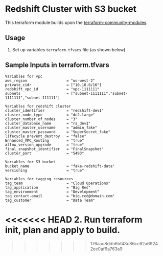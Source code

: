 # Redshift Cluster with S3 bucket

This terraform module builds upon the [terraform-community-modules](https://github.com/terraform-community-modules/tf_aws_redshift)

## Usage
1. Set up variables  `terraform.tfvars` file (as shown below)

## **Sample Inputs in terraform.tfvars**
```
Variables for vpc
aws_region                  = "us-west-2"
private_cidr                = ["10.10.0/16"]
redshift_vpc_id             = "vpc-1111111"
subnets                     = ["subnet-1111111","subnet-1111111","subnet-111111"]

Variables for redshift cluster
cluster_identifier          = "redshift-dev1"
cluster_node_type           = "dc2.large"
cluster_number_of_nodes     = "3"
cluster_database_name       = "rs_dev1"
cluster_master_username     = "admin_fake"
cluster_master_password     = "SuperSecret_fake"
lifecycle_prevent_destroy   = "false"
Enhanced_VPC_Routing      	= "true"
allow_version_upgrade       = "true"
final_snapshot_identifier   = "FinalSnapshot"
cluster_port                = "5493"

Variables for S3 bucket
bucket_name                 = "fake-redshift-data"
versioning                  = "true"

Variables for tagging resources
tag_team                    = "Cloud Operations"
tag_application             = "Big Red"
tag_environment             = "Development"
tag_contact-email           = "big.red@domain.com"
tag_customer                = "Data Team"
```

<<<<<<< HEAD
2. Run terraform init, plan and apply to build.
=======
>>>>>>> 176aac8ddb6bf43c86cc62a69242ee0af6a763a9
